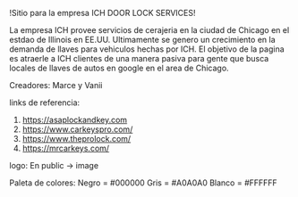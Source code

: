 !Sitio para la empresa ICH DOOR LOCK SERVICES!

La empresa ICH provee servicios de cerajeria en la ciudad de Chicago en el estdao de Illinois en EE.UU. 
Ultimamente se genero un crecimiento en la demanda de llaves para vehiculos hechas por ICH. El objetivo de la pagina es atraerle a ICH clientes de una manera pasiva para gente que busca locales de llaves de autos en google en el area de Chicago. 

Creadores: Marce y Vanii

links de referencia:
1. https://asaplockandkey.com
2. https://www.carkeyspro.com/
3. https://www.theprolock.com/
4. https://mrcarkeys.com/


logo:
En public -> image

Paleta de colores:
Negro = #000000
Gris = #A0A0A0
Blanco = #FFFFFF

